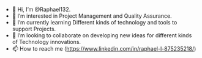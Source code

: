 - 👋 Hi, I’m @Raphael132.
- 👀 I’m interested in Project Management and Quality Assurance.
- 🌱 I’m currently learning Different kinds of technology and tools to support Projects.
- 💞️ I’m looking to collaborate on developing new ideas for different kinds of Technology innovations.
- 📫 How to reach me (https://www.linkedin.com/in/raphael-l-875235218/)

<!---
Raphael132/Raphael132 is a ✨ special ✨ repository because its `README.md` (this file) appears on your GitHub profile.
You can click the Preview link to take a look at your changes.
--->
